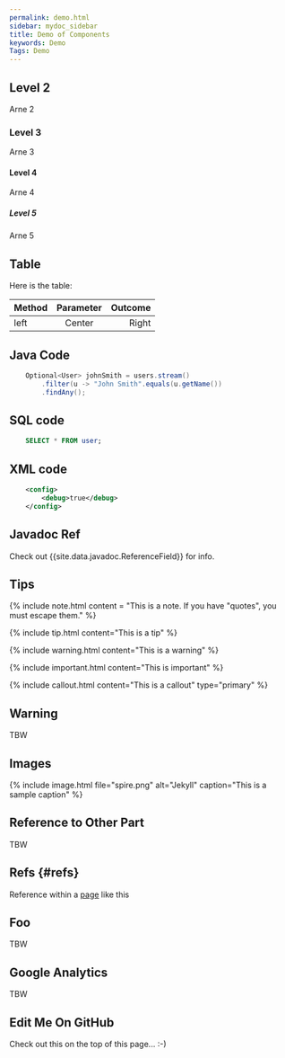 ```yaml
---
permalink: demo.html
sidebar: mydoc_sidebar
title: Demo of Components
keywords: Demo
Tags: Demo
---
```


## Level 2
Arne 2

### Level 3
Arne 3

#### Level 4
Arne 4

##### Level 5
Arne 5

## Table
Here is the table:

| Method       | Parameter | Outcome                                                |
| :----------  | :-------: | -----------------------------------------------------: |
| left         | Center    | Right                                   |

## Java Code

``` java
    Optional<User> johnSmith = users.stream()
        .filter(u -> "John Smith".equals(u.getName())
        .findAny();
```

## SQL code

``` sql
    SELECT * FROM user;
```

## XML code

``` xml
    <config>
        <debug>true</debug>
    </config>
```

## Javadoc Ref
Check out {{site.data.javadoc.ReferenceField}} for info.


## Tips

{% include note.html content = "This is a note. If you have \"quotes\", you must escape them." %}

{% include tip.html content="This is a tip" %}

{% include warning.html content="This is a warning" %}

{% include important.html content="This is important" %}

{% include callout.html content="This is a callout" type="primary" %}


## Warning
TBW

## Images
{% include image.html file="spire.png" alt="Jekyll" caption="This is a sample caption" %}

## Reference to Other Part
TBW

## Refs {#refs}
Reference within a [page](#refs) like this

## Foo
TBW

## Google Analytics
TBW

## Edit Me On GitHub
Check out this on the top of this page...  :-)
